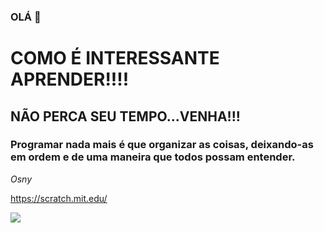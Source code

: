### OLÁ 👋
# COMO É INTERESSANTE APRENDER!!!!
## NÃO PERCA SEU TEMPO...VENHA!!!
### Programar nada mais é que organizar as coisas, deixando-as em ordem e de uma maneira que todos possam entender.
*Osny*

https://scratch.mit.edu/

[![](https://img.shields.io/badge/Scratch-4D97FF?style=for-the-badge&logo=Scratch&logoColor=white)](https://scratch.mit.edu/)

<!--
**Osny-fascio/Osny-fascio** is a ✨ _special_ ✨ repository because its `README.md` (this file) appears on your GitHub profile.

Here are some ideas to get you started:

- 🔭 I’m currently working on ...
- 🌱 I’m currently learning ...
- 👯 I’m looking to collaborate on ...
- 🤔 I’m looking for help with ...
- 💬 Ask me about ...
- 📫 How to reach me: ...
- 😄 Pronouns: ...
- ⚡ Fun fact: ...
-->
